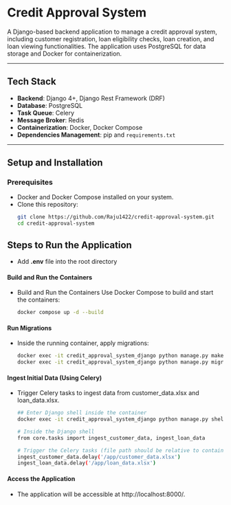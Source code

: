 # **Credit Approval System**

A Django-based backend application to manage a credit approval system, including customer registration, loan eligibility checks, loan creation, and loan viewing functionalities. The application uses PostgreSQL for data storage and Docker for containerization.

---

## **Tech Stack**

- **Backend**: Django 4+, Django Rest Framework (DRF)
- **Database**: PostgreSQL
- **Task Queue**: Celery
- **Message Broker**: Redis
- **Containerization**: Docker, Docker Compose
- **Dependencies Management**: pip and `requirements.txt`

---

## **Setup and Installation**

### **Prerequisites**

- Docker and Docker Compose installed on your system.
- Clone this repository:
  ```bash
  git clone https://github.com/Raju1422/credit-approval-system.git
  cd credit-approval-system

  ```

## **Steps to Run the Application**

- Add **.env** file into the root directory

#### **Build and Run the Containers**

- Build and Run the Containers Use Docker Compose to build and start the containers:
    ```bash
    docker compose up -d --build
    ```

#### **Run Migrations**

- Inside the running container, apply migrations:

    ```bash
    docker exec -it credit_approval_system_django python manage.py makemigrations
    docker exec -it credit_approval_system_django python manage.py migrate

    ```

#### Ingest Initial Data (Using Celery)

- Trigger Celery tasks to ingest data from customer_data.xlsx and loan_data.xlsx.

    ```bash
    ## Enter Django shell inside the container
    docker exec -it credit_approval_system_django python manage.py shell
    ```

    ```bash
    # Inside the Django shell
    from core.tasks import ingest_customer_data, ingest_loan_data

    # Trigger the Celery tasks (file path should be relative to container)
    ingest_customer_data.delay('/app/customer_data.xlsx')
    ingest_loan_data.delay('/app/loan_data.xlsx')

    ```

#### **Access the Application**

- The application will be accessible at http://localhost:8000/.
